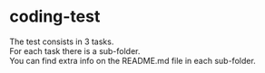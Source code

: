 # coding-test

The test consists in 3 tasks.\
For each task there is a sub-folder.\
You can find extra info on the README.md file in each sub-folder.
